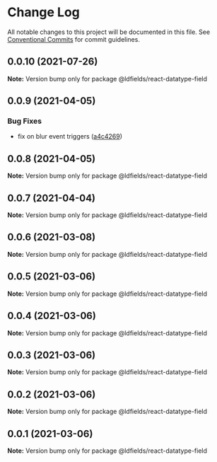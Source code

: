 # Change Log

All notable changes to this project will be documented in this file.
See [Conventional Commits](https://conventionalcommits.org) for commit guidelines.

## 0.0.10 (2021-07-26)

**Note:** Version bump only for package @ldfields/react-datatype-field





## 0.0.9 (2021-04-05)


### Bug Fixes

* fix on blur event triggers ([a4c4269](https://github.com/schimatos/LDfields/commit/a4c42696fcfaec2c0fe1dfa180a9b059cddbe27c))





## 0.0.8 (2021-04-05)

**Note:** Version bump only for package @ldfields/react-datatype-field





## 0.0.7 (2021-04-04)

**Note:** Version bump only for package @ldfields/react-datatype-field





## 0.0.6 (2021-03-08)

**Note:** Version bump only for package @ldfields/react-datatype-field





## 0.0.5 (2021-03-06)

**Note:** Version bump only for package @ldfields/react-datatype-field





## 0.0.4 (2021-03-06)

**Note:** Version bump only for package @ldfields/react-datatype-field





## 0.0.3 (2021-03-06)

**Note:** Version bump only for package @ldfields/react-datatype-field





## 0.0.2 (2021-03-06)

**Note:** Version bump only for package @ldfields/react-datatype-field





## 0.0.1 (2021-03-06)

**Note:** Version bump only for package @ldfields/react-datatype-field
